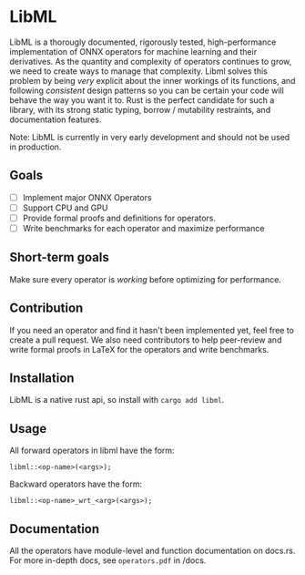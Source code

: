 
# LibML

LibML is a thorougly documented, rigorously tested, high-performance implementation of ONNX operators for machine learning and
their derivatives. As the quantity and complexity of operators continues to grow, we need to create ways to manage that complexity. Libml solves this problem by being _very_ explicit about the inner workings of its functions, and following _consistent_ design patterns so you can be certain your code will behave the way you want it to.  Rust is the perfect candidate for such a library, with its strong static typing, borrow / mutability restraints, and documentation features. 

Note: LibML is currently in very early development and should not be used in production.

## Goals

- [ ] Implement major ONNX Operators
- [ ] Support CPU and GPU 
- [ ] Provide formal proofs and definitions for operators.
- [ ] Write benchmarks for each operator and maximize performance

## Short-term goals

Make sure every operator is _working_ before optimizing for performance. 

## Contribution

If you need an operator and find it hasn't been implemented yet, feel free to create a pull request.  We also need contributors to help peer-review and write formal proofs in LaTeX for the operators and write benchmarks. 

## Installation

LibML is a native rust api, so install with `cargo add libml`.

## Usage

All forward operators in libml have the form:
```
libml::<op-name>(<args>);
```

Backward operators have the form:
```
libml::<op-name>_wrt_<arg>(<args>);
```

## Documentation

All the operators have module-level and function documentation on docs.rs. For more in-depth docs, see `operators.pdf` in /docs.



